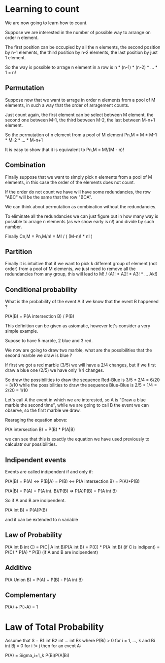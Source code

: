 # Learning to count

We are now going to learn how to count.

Suppose we are interested in the number of possible way to arrange on order n element.

The first position can be occupied by all the n elements, the second position by n-1 elements, the third position by n-2 elements, the last position by just 1 element.

So the way is possible to arrage n element in a row is n * (n-1) * (n-2) * ... * 1 = n!

## Permutation

Suppose now that we want to arrage in order n elements from a pool of M elements, in such a way that the order of arragement counts.

Just count again, the first element can be select between M element, the second one between M-1, the third between M-2, the last between M-n+1 element.

So the permutation of n element from a pool of M element Pn,M = M * M-1 * M-2 * ... * M-n+1
 
It is easy to show that it is equivalent to Pn,M = M!/(M - n)!

## Combination

Finally suppose that we want to simply pick n elements from a pool of M elements, in this case the order of the elements does not count.

If the order do not count we have will have some redundancies, the row "ABC" will be the same that the row "BCA".

We can think about permutation as combination without the redundancies.

To eliminate all the redundancies we can just figure out in how many way is possible to arrage n elements (as we show early is n!) and divide by such number.

Finally Cn,M = Pn,M/n! = M! / ( (M-n)! * n! )

## Partition

Finally it is intuitive that if we want to pick k different group of element (not order) from a pool of M elements, we just need to remove all the redundancies from any group, this will lead to M! / (A1! * A2! * A3! * ... Ak!)

## Conditional probability

What is the probability of the event A if we know that the event B happened ?

P(A|B) = P(A intersection B) / P(B)

This definition can be given as asiomatic, however let's consider a very simple example.

Supose to have 5 marble, 2 blue and 3 red.

We now are going to draw two marble, what are the possibilities that the second marble we draw is blue ?

If first we got a red marble (3/5) we will have a 2/4 changes, but if we first draw a blue one (2/5) we have only 1/4 changes.

So draw the possibilities to draw the sequence Red-Blue is 3/5 * 2/4 = 6/20 = 3/10 while the possibilities to draw the sequence Blue-Blue is 2/5 * 1/4 = 2/20 = 1/10

Let's call A the event in which we are interested, so A is "Draw a blue marble the second time", while we are going to call B the event we can observe, so the first marble we draw.

Rearaging the equation above:

P(A intersection B) = P(B) * P(A|B)

we can see that this is exactly the equation we have used previously to calculatr our possibilities.

## Indipendent events

Events are called indipendent if and only if:

P(A|B) = P(A) <=> P(B|A) = P(B) <=> P(A intersection B) = P(A)*P(B)

P(A|B) = P(A) = P(A int. B)/P(B) => P(A)P(B) = P(A int B)

So if A and B are indipendent.

P(A int B) = P(A)P(B)

and it can be extended to n variable

## Law of Probability

P(A int B int C) = P(C| A int B)P(A int B) = P(C) * P(A int B) (if C is indipent) = P(C) * P(A) * P(B) (if A and B are indipendent)

## Additive

P(A Union B) = P(A) + P(B) - P(A int B)

## Complementary

P(A) + P(~A) = 1

# Law of Total Probability

Assume that S = B1 int B2 int ... int Bk where P(Bi) > 0 for i = 1, ..., k and Bi int Bj = 0 for i != j then for an event A:

P(A) = Sigma_i=1_k P(Bi)P(A|Bi)
